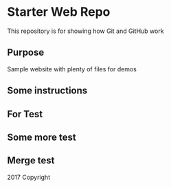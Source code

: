 # Starter Web Repo

This repository is for showing how Git and GitHub work

## Purpose

Sample website with plenty of files for demos

## Some instructions

## For Test 

## Some more test

## Merge test

2017 Copyright